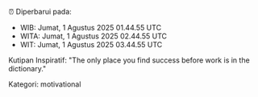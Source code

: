 ⏰ Diperbarui pada:
- WIB: Jumat, 1 Agustus 2025 01.44.55 UTC
- WITA: Jumat, 1 Agustus 2025 02.44.55 UTC
- WIT: Jumat, 1 Agustus 2025 03.44.55 UTC

Kutipan Inspiratif:
"The only place you find success before work is in the dictionary."


Kategori: motivational

